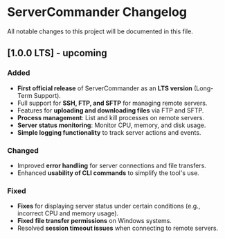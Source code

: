 # ServerCommander Changelog

All notable changes to this project will be documented in this file.

## [1.0.0 LTS] - upcoming

### Added

- **First official release** of ServerCommander as an **LTS version** (Long-Term Support).
- Full support for **SSH, FTP, and SFTP** for managing remote servers.
- Features for **uploading and downloading files** via FTP and SFTP.
- **Process management**: List and kill processes on remote servers.
- **Server status monitoring**: Monitor CPU, memory, and disk usage.
- **Simple logging functionality** to track server actions and events.

### Changed

- Improved **error handling** for server connections and file transfers.
- Enhanced **usability of CLI commands** to simplify the tool's use.

### Fixed

- **Fixes** for displaying server status under certain conditions (e.g., incorrect CPU and memory usage).
- **Fixed file transfer permissions** on Windows systems.
- Resolved **session timeout issues** when connecting to remote servers.
